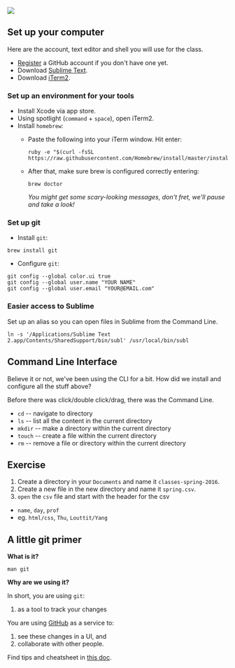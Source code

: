 ![](https://media.giphy.com/media/JVtnyRL6XsI00/giphy.gif)

## Set up your computer

Here are the account, text editor and shell you will use for the class.

- [Register](https://github.com/) a GitHub account if you don't have one yet.
- Download [Sublime Text](http://www.sublimetext.com/).
- Download [iTerm2](http://iterm2.com/).

### Set up an environment for your tools

- Install Xcode via app store.
- Using spotlight (`command` + `space`), open iTerm2. 
- Install `homebrew`:
    - Paste the following into your iTerm window. Hit enter:

      ```
      ruby -e "$(curl -fsSL https://raw.githubusercontent.com/Homebrew/install/master/install)"
      ```

    - After that, make sure brew is configured correctly entering:

      ```
      brew doctor
      ```  

      _You might get some scary-looking messages, don't fret, we'll pause and take a look!_

### Set up git

- Install `git`:

```  
brew install git
```

- Configure `git`:

```
git config --global color.ui true
git config --global user.name "YOUR NAME"
git config --global user.email "YOUR@EMAIL.com"
```

### Easier access to Sublime

Set up an alias so you can open files in Sublime from the Command Line.

```
ln -s '/Applications/Sublime Text 2.app/Contents/SharedSupport/bin/subl' /usr/local/bin/subl
```

## Command Line Interface

Believe it or not, we've been using the CLI for a bit. How did we install and configure all the stuff above? 

Before there was click/double click/drag, there was the Command Line.

- `cd` -- navigate to directory
- `ls` -- list all the content in the current directory
- `mkdir` -- make a directory within the current directory
- `touch` -- create a file within the current directory
- `rm` -- remove a file or directory within the current directory

## Exercise

1. Create a directory in your `Documents` and name it `classes-spring-2016`.
2. Create a new file in the new directory and name it `spring.csv`.
3. `open` the `csv` file and start with the header for the csv
  - `name`, `day`, `prof`
  - eg. `html/css`, `Thu`, `Louttit/Yang`

## A little git primer

**What is it?**

`man git`

**Why are we using it?**

In short, you are using `git`:

1. as a tool to track your changes

You are using [GitHub](https://github.com) as a service to:

1. see these changes in a UI, and 
2. collaborate with other people.

Find tips and cheatsheet in [this doc](https://github.com/jueyang/know-your-tools/blob/master/0a-setup.md).
